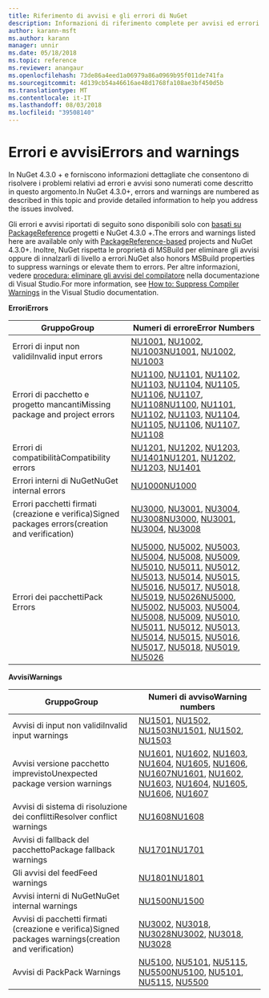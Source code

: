 ```yaml
---
title: Riferimento di avvisi e gli errori di NuGet
description: Informazioni di riferimento complete per avvisi ed errori generati da NuGet durante varie operazioni di NuGet.
author: karann-msft
ms.author: karann
manager: unnir
ms.date: 05/18/2018
ms.topic: reference
ms.reviewer: anangaur
ms.openlocfilehash: 73de86a4eed1a06979a86a0969b95f011de741fa
ms.sourcegitcommit: 4d139cb54a46616ae48d1768fa108ae3bf450d5b
ms.translationtype: MT
ms.contentlocale: it-IT
ms.lasthandoff: 08/03/2018
ms.locfileid: "39508140"
---
```

# <a name="errors-and-warnings"></a><span data-ttu-id="1b9b4-103">Errori e avvisi</span><span class="sxs-lookup"><span data-stu-id="1b9b4-103">Errors and warnings</span></span>

<span data-ttu-id="1b9b4-104">In NuGet 4.3.0 + e forniscono informazioni dettagliate che consentono di risolvere i problemi relativi ad errori e avvisi sono numerati come descritto in questo argomento.</span><span class="sxs-lookup"><span data-stu-id="1b9b4-104">In NuGet 4.3.0+, errors and warnings are numbered as described in this topic and provide detailed information to help you address the issues involved.</span></span>

<span data-ttu-id="1b9b4-105">Gli errori e avvisi riportati di seguito sono disponibili solo con [basati su PackageReference](../consume-packages/package-references-in-project-files.md) progetti e NuGet 4.3.0 +.</span><span class="sxs-lookup"><span data-stu-id="1b9b4-105">The errors and warnings listed here are available only with [PackageReference-based](../consume-packages/package-references-in-project-files.md) projects and NuGet 4.3.0+.</span></span> <span data-ttu-id="1b9b4-106">Inoltre, NuGet rispetta le proprietà di MSBuild per eliminare gli avvisi oppure di innalzarli di livello a errori.</span><span class="sxs-lookup"><span data-stu-id="1b9b4-106">NuGet also honors MSBuild properties to suppress warnings or elevate them to errors.</span></span> <span data-ttu-id="1b9b4-107">Per altre informazioni, vedere [procedura: eliminare gli avvisi del compilatore](/visualstudio/ide/how-to-suppress-compiler-warnings) nella documentazione di Visual Studio.</span><span class="sxs-lookup"><span data-stu-id="1b9b4-107">For more information, see [How to: Suppress Compiler Warnings](/visualstudio/ide/how-to-suppress-compiler-warnings) in the Visual Studio documentation.</span></span>

<span data-ttu-id="1b9b4-108">**Errori**</span><span class="sxs-lookup"><span data-stu-id="1b9b4-108">**Errors**</span></span>

| <span data-ttu-id="1b9b4-109">Gruppo</span><span class="sxs-lookup"><span data-stu-id="1b9b4-109">Group</span></span> | <span data-ttu-id="1b9b4-110">Numeri di errore</span><span class="sxs-lookup"><span data-stu-id="1b9b4-110">Error Numbers</span></span> |
| --- | --- |
| <span data-ttu-id="1b9b4-111">Errori di input non validi</span><span class="sxs-lookup"><span data-stu-id="1b9b4-111">Invalid input errors</span></span> | <span data-ttu-id="1b9b4-112">[NU1001](./errors-and-warnings/NU1001.md), [NU1002](./errors-and-warnings/NU1002.md), [NU1003](./errors-and-warnings/NU1003.md)</span><span class="sxs-lookup"><span data-stu-id="1b9b4-112">[NU1001](./errors-and-warnings/NU1001.md), [NU1002](./errors-and-warnings/NU1002.md), [NU1003](./errors-and-warnings/NU1003.md)</span></span> |
| <span data-ttu-id="1b9b4-113">Errori di pacchetto e progetto mancanti</span><span class="sxs-lookup"><span data-stu-id="1b9b4-113">Missing package and project errors</span></span> | <span data-ttu-id="1b9b4-114">[NU1100](./errors-and-warnings/NU1100.md), [NU1101](./errors-and-warnings/NU1101.md), [NU1102](./errors-and-warnings/NU1102.md), [NU1103](./errors-and-warnings/NU1103.md), [NU1104](./errors-and-warnings/NU1104.md), [NU1105](./errors-and-warnings/NU1105.md), [NU1106](./errors-and-warnings/NU1106.md), [NU1107](./errors-and-warnings/NU1107.md), [NU1108](./errors-and-warnings/NU1108.md)</span><span class="sxs-lookup"><span data-stu-id="1b9b4-114">[NU1100](./errors-and-warnings/NU1100.md), [NU1101](./errors-and-warnings/NU1101.md), [NU1102](./errors-and-warnings/NU1102.md), [NU1103](./errors-and-warnings/NU1103.md), [NU1104](./errors-and-warnings/NU1104.md), [NU1105](./errors-and-warnings/NU1105.md), [NU1106](./errors-and-warnings/NU1106.md), [NU1107](./errors-and-warnings/NU1107.md), [NU1108](./errors-and-warnings/NU1108.md)</span></span> |
| <span data-ttu-id="1b9b4-115">Errori di compatibilità</span><span class="sxs-lookup"><span data-stu-id="1b9b4-115">Compatibility errors</span></span> | <span data-ttu-id="1b9b4-116">[NU1201](./errors-and-warnings/NU1201.md), [NU1202](./errors-and-warnings/NU1202.md), [NU1203](./errors-and-warnings/NU1203.md), [NU1401](./errors-and-warnings/NU1401.md)</span><span class="sxs-lookup"><span data-stu-id="1b9b4-116">[NU1201](./errors-and-warnings/NU1201.md), [NU1202](./errors-and-warnings/NU1202.md), [NU1203](./errors-and-warnings/NU1203.md), [NU1401](./errors-and-warnings/NU1401.md)</span></span> |
| <span data-ttu-id="1b9b4-117">Errori interni di NuGet</span><span class="sxs-lookup"><span data-stu-id="1b9b4-117">NuGet internal errors</span></span> | [<span data-ttu-id="1b9b4-118">NU1000</span><span class="sxs-lookup"><span data-stu-id="1b9b4-118">NU1000</span></span>](./errors-and-warnings/NU1000.md) |
| <span data-ttu-id="1b9b4-119">Errori pacchetti firmati (creazione e verifica)</span><span class="sxs-lookup"><span data-stu-id="1b9b4-119">Signed packages errors(creation and verification)</span></span> | <span data-ttu-id="1b9b4-120">[NU3000](./errors-and-warnings/NU3000.md), [NU3001](./errors-and-warnings/NU3001.md), [NU3004](./errors-and-warnings/NU3004.md), [NU3008](./errors-and-warnings/NU3008.md)</span><span class="sxs-lookup"><span data-stu-id="1b9b4-120">[NU3000](./errors-and-warnings/NU3000.md), [NU3001](./errors-and-warnings/NU3001.md), [NU3004](./errors-and-warnings/NU3004.md), [NU3008](./errors-and-warnings/NU3008.md)</span></span> |
| <span data-ttu-id="1b9b4-121">Errori dei pacchetti</span><span class="sxs-lookup"><span data-stu-id="1b9b4-121">Pack Errors</span></span> | <span data-ttu-id="1b9b4-122">[NU5000](./errors-and-warnings/NU5000.md), [NU5002](./errors-and-warnings/NU5002.md), [NU5003](./errors-and-warnings/NU5003.md), [NU5004](./errors-and-warnings/NU5004.md), [NU5008](./errors-and-warnings/NU5008.md), [NU5009](./errors-and-warnings/NU5009.md), [NU5010](./errors-and-warnings/NU5010.md), [NU5011](./errors-and-warnings/NU5011.md), [NU5012](./errors-and-warnings/NU5012.md), [NU5013](./errors-and-warnings/NU5013.md), [NU5014](./errors-and-warnings/NU5014.md), [NU5015](./errors-and-warnings/NU5015.md), [NU5016](./errors-and-warnings/NU5016.md), [NU5017](./errors-and-warnings/NU5017.md), [NU5018](./errors-and-warnings/NU5018.md), [NU5019](./errors-and-warnings/NU5019.md), [NU5026](./errors-and-warnings/NU5026.md)</span><span class="sxs-lookup"><span data-stu-id="1b9b4-122">[NU5000](./errors-and-warnings/NU5000.md), [NU5002](./errors-and-warnings/NU5002.md), [NU5003](./errors-and-warnings/NU5003.md), [NU5004](./errors-and-warnings/NU5004.md), [NU5008](./errors-and-warnings/NU5008.md), [NU5009](./errors-and-warnings/NU5009.md), [NU5010](./errors-and-warnings/NU5010.md), [NU5011](./errors-and-warnings/NU5011.md), [NU5012](./errors-and-warnings/NU5012.md), [NU5013](./errors-and-warnings/NU5013.md), [NU5014](./errors-and-warnings/NU5014.md), [NU5015](./errors-and-warnings/NU5015.md), [NU5016](./errors-and-warnings/NU5016.md), [NU5017](./errors-and-warnings/NU5017.md), [NU5018](./errors-and-warnings/NU5018.md), [NU5019](./errors-and-warnings/NU5019.md), [NU5026](./errors-and-warnings/NU5026.md)</span></span>

<span data-ttu-id="1b9b4-123">**Avvisi**</span><span class="sxs-lookup"><span data-stu-id="1b9b4-123">**Warnings**</span></span>

| <span data-ttu-id="1b9b4-124">Gruppo</span><span class="sxs-lookup"><span data-stu-id="1b9b4-124">Group</span></span> | <span data-ttu-id="1b9b4-125">Numeri di avviso</span><span class="sxs-lookup"><span data-stu-id="1b9b4-125">Warning numbers</span></span> |
| --- | --- |
| <span data-ttu-id="1b9b4-126">Avvisi di input non validi</span><span class="sxs-lookup"><span data-stu-id="1b9b4-126">Invalid input warnings</span></span> | <span data-ttu-id="1b9b4-127">[NU1501](./errors-and-warnings/NU1501.md), [NU1502](./errors-and-warnings/NU1502.md), [NU1503](./errors-and-warnings/NU1503.md)</span><span class="sxs-lookup"><span data-stu-id="1b9b4-127">[NU1501](./errors-and-warnings/NU1501.md), [NU1502](./errors-and-warnings/NU1502.md), [NU1503](./errors-and-warnings/NU1503.md)</span></span> |
| <span data-ttu-id="1b9b4-128">Avvisi versione pacchetto imprevisto</span><span class="sxs-lookup"><span data-stu-id="1b9b4-128">Unexpected package version warnings</span></span> | <span data-ttu-id="1b9b4-129">[NU1601](./errors-and-warnings/NU1601.md), [NU1602](./errors-and-warnings/NU1602.md), [NU1603](./errors-and-warnings/NU1603.md), [NU1604](./errors-and-warnings/NU1604.md), [NU1605](./errors-and-warnings/NU1605.md), [NU1606](./errors-and-warnings/NU1108.md), [NU1607](./errors-and-warnings/NU1107.md)</span><span class="sxs-lookup"><span data-stu-id="1b9b4-129">[NU1601](./errors-and-warnings/NU1601.md), [NU1602](./errors-and-warnings/NU1602.md), [NU1603](./errors-and-warnings/NU1603.md), [NU1604](./errors-and-warnings/NU1604.md), [NU1605](./errors-and-warnings/NU1605.md), [NU1606](./errors-and-warnings/NU1108.md), [NU1607](./errors-and-warnings/NU1107.md)</span></span> |
| <span data-ttu-id="1b9b4-130">Avvisi di sistema di risoluzione dei conflitti</span><span class="sxs-lookup"><span data-stu-id="1b9b4-130">Resolver conflict warnings</span></span> | [<span data-ttu-id="1b9b4-131">NU1608</span><span class="sxs-lookup"><span data-stu-id="1b9b4-131">NU1608</span></span>](./errors-and-warnings/NU1608.md) |
| <span data-ttu-id="1b9b4-132">Avvisi di fallback del pacchetto</span><span class="sxs-lookup"><span data-stu-id="1b9b4-132">Package fallback warnings</span></span> | [<span data-ttu-id="1b9b4-133">NU1701</span><span class="sxs-lookup"><span data-stu-id="1b9b4-133">NU1701</span></span>](./errors-and-warnings/NU1701.md) |
| <span data-ttu-id="1b9b4-134">Gli avvisi del feed</span><span class="sxs-lookup"><span data-stu-id="1b9b4-134">Feed warnings</span></span> | [<span data-ttu-id="1b9b4-135">NU1801</span><span class="sxs-lookup"><span data-stu-id="1b9b4-135">NU1801</span></span>](./errors-and-warnings/NU1801.md) |
| <span data-ttu-id="1b9b4-136">Avvisi interni di NuGet</span><span class="sxs-lookup"><span data-stu-id="1b9b4-136">NuGet internal warnings</span></span> | [<span data-ttu-id="1b9b4-137">NU1500</span><span class="sxs-lookup"><span data-stu-id="1b9b4-137">NU1500</span></span>](./errors-and-warnings/NU1500.md) |
| <span data-ttu-id="1b9b4-138">Avvisi di pacchetti firmati (creazione e verifica)</span><span class="sxs-lookup"><span data-stu-id="1b9b4-138">Signed packages warnings(creation and verification)</span></span> | <span data-ttu-id="1b9b4-139">[NU3002](./errors-and-warnings/NU3002.md), [NU3018](./errors-and-warnings/NU3018.md), [NU3028](./errors-and-warnings/NU3028.md)</span><span class="sxs-lookup"><span data-stu-id="1b9b4-139">[NU3002](./errors-and-warnings/NU3002.md), [NU3018](./errors-and-warnings/NU3018.md), [NU3028](./errors-and-warnings/NU3028.md)</span></span> |
| <span data-ttu-id="1b9b4-140">Avvisi di Pack</span><span class="sxs-lookup"><span data-stu-id="1b9b4-140">Pack Warnings</span></span> | <span data-ttu-id="1b9b4-141">[NU5100](./errors-and-warnings/NU5100.md), [NU5101](./errors-and-warnings/NU5101.md), [NU5115](./errors-and-warnings/NU5115.md), [NU5500](./errors-and-warnings/NU5500.md)</span><span class="sxs-lookup"><span data-stu-id="1b9b4-141">[NU5100](./errors-and-warnings/NU5100.md), [NU5101](./errors-and-warnings/NU5101.md), [NU5115](./errors-and-warnings/NU5115.md), [NU5500](./errors-and-warnings/NU5500.md)</span></span>
